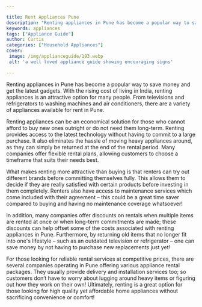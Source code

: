 ```yaml
---

title: Rent Appliances Pune
description: "Renting appliances in Pune has become a popular way to save money and get the latest gadgets. With the rising cost of living in In...you wont regret reading on"
keywords: appliances
tags: ["Appliance Guide"]
author: Curtis
categories: ["Household Appliances"]
cover: 
 image: /img/applianceguide/193.webp
 alt: 'a well loved appliance guide showing encouraging signs'

---
```


Renting appliances in Pune has become a popular way to save money and get the latest gadgets. With the rising cost of living in India, renting appliances is an attractive option for many people. From televisions and refrigerators to washing machines and air conditioners, there are a variety of appliances available for rent in Pune.

Renting appliances can be an economical solution for those who cannot afford to buy new ones outright or do not need them long-term. Renting provides access to the latest technology without having to commit to a large purchase. It also eliminates the hassle of moving heavy appliances around, as they can simply be returned at the end of the rental period. Many companies offer flexible rental plans, allowing customers to choose a timeframe that suits their needs best.

What makes renting more attractive than buying is that renters can try out different brands before committing themselves fully. This allows them to decide if they are really satisfied with certain products before investing in them completely. Renters also have access to maintenance services which come included with their agreement – this could be a great time saver compared to buying and having no maintenance coverage whatsoever!

In addition, many companies offer discounts on rentals when multiple items are rented at once or when long-term commitments are made; these discounts can help offset some of the costs associated with renting appliances in Pune. Furthermore, by returning old items that no longer fit into one's lifestyle – such as an outdated television or refrigerator – one can save money by not having to purchase new replacements just yet! 

For those looking for reliable rental services at competitive prices, there are several companies operating in Pune offering various appliance rental packages. They usually provide delivery and installation services too; so customers don’t have to worry about lugging around heavy items or figuring out how they work on their own! Ultimately, renting is a great option for those looking for high quality yet affordable home appliances without sacrificing convenience or comfort!
